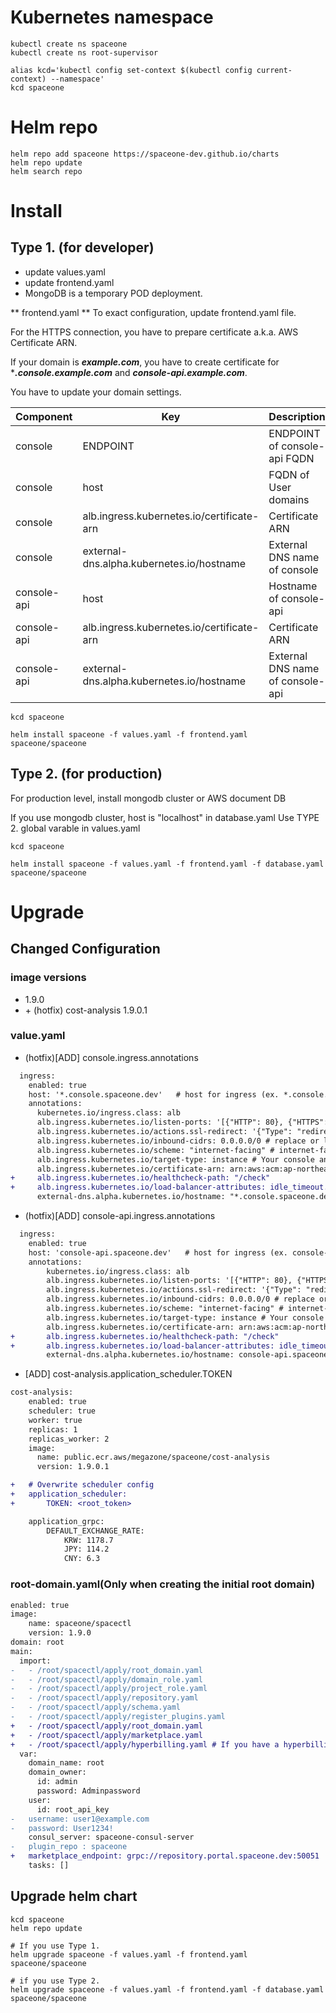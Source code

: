 # Kubernetes namespace

~~~
kubectl create ns spaceone
kubectl create ns root-supervisor

alias kcd='kubectl config set-context $(kubectl config current-context) --namespace'
kcd spaceone
~~~

# Helm repo

~~~
helm repo add spaceone https://spaceone-dev.github.io/charts
helm repo update
helm search repo
~~~

# Install

## Type 1. (for developer)
* update values.yaml
* update frontend.yaml
* MongoDB is a temporary POD deployment.

** frontend.yaml **
To exact configuration, update frontend.yaml file.

For the HTTPS connection, you have to prepare certificate a.k.a. AWS Certificate ARN.

If your domain is ***example.com***, you have to create certificate for ****.console.example.com*** and ***console-api.example.com***.


You have to update your domain settings.

| Component |	Key 				| Description |
| --- 		| --- 				| --- |
| console	| ENDPOINT 			| ENDPOINT of console-api FQDN |
| console	| host				| FQDN of User domains |
| console	| alb.ingress.kubernetes.io/certificate-arn |  Certificate ARN |
| console 	| external-dns.alpha.kubernetes.io/hostname | External DNS name of console	|
| console-api	| host				| Hostname of console-api |
| console-api	| alb.ingress.kubernetes.io/certificate-arn |  Certificate ARN |
| console-api	| external-dns.alpha.kubernetes.io/hostname | External DNS name of console-api	|

~~~
kcd spaceone

helm install spaceone -f values.yaml -f frontend.yaml spaceone/spaceone

~~~


## Type 2. (for production)

For production level, install mongodb cluster or AWS document DB

If you use mongodb cluster,
host is "localhost" in database.yaml
Use TYPE 2. global varable in values.yaml

~~~
kcd spaceone

helm install spaceone -f values.yaml -f frontend.yaml -f database.yaml spaceone/spaceone

~~~


# Upgrade
## Changed Configuration
### image versions
- 1.9.0
- \+ (hotfix) cost-analysis 1.9.0.1

### value.yaml
- (hotfix)[ADD] console.ingress.annotations
```diff
  ingress:
    enabled: true
    host: '*.console.spaceone.dev'   # host for ingress (ex. *.console.spaceone.dev)
    annotations:
      kubernetes.io/ingress.class: alb
      alb.ingress.kubernetes.io/listen-ports: '[{"HTTP": 80}, {"HTTPS":443}]'
      alb.ingress.kubernetes.io/actions.ssl-redirect: '{"Type": "redirect", "RedirectConfig": { "Protocol": "HTTPS", "Port": "443", "StatusCode": "HTTP_301"}}'
      alb.ingress.kubernetes.io/inbound-cidrs: 0.0.0.0/0 # replace or leave out
      alb.ingress.kubernetes.io/scheme: "internet-facing" # internet-facing
      alb.ingress.kubernetes.io/target-type: instance # Your console and console-api should be NodePort for this configuration.
      alb.ingress.kubernetes.io/certificate-arn: arn:aws:acm:ap-northeast-2:111111111111:certificate/11111111-1111-111111111-111111111111
+     alb.ingress.kubernetes.io/healthcheck-path: "/check"
+     alb.ingress.kubernetes.io/load-balancer-attributes: idle_timeout.timeout_seconds=60 # default 60
      external-dns.alpha.kubernetes.io/hostname: "*.console.spaceone.dev"
```

- (hotfix)[ADD] console-api.ingress.annotations
```diff
  ingress:
    enabled: true
    host: 'console-api.spaceone.dev'   # host for ingress (ex. console-api.spaceone.dev)
    annotations:
        kubernetes.io/ingress.class: alb
        alb.ingress.kubernetes.io/listen-ports: '[{"HTTP": 80}, {"HTTPS":443}]'
        alb.ingress.kubernetes.io/actions.ssl-redirect: '{"Type": "redirect", "RedirectConfig": { "Protocol": "HTTPS", "Port": "443", "StatusCode": "HTTP_301"}}'
        alb.ingress.kubernetes.io/inbound-cidrs: 0.0.0.0/0 # replace or leave out
        alb.ingress.kubernetes.io/scheme: "internet-facing" # internet-facing
        alb.ingress.kubernetes.io/target-type: instance # Your console and console-api should be NodePort for this configuration.
        alb.ingress.kubernetes.io/certificate-arn: arn:aws:acm:ap-northeast-2:111111111111:certificate/11111111-1111-1111-1111-111111111111
+       alb.ingress.kubernetes.io/healthcheck-path: "/check"
+       alb.ingress.kubernetes.io/load-balancer-attributes: idle_timeout.timeout_seconds=60 # default 60
        external-dns.alpha.kubernetes.io/hostname: console-api.spaceone.dev
```

- [ADD] cost-analysis.application_scheduler.TOKEN

```diff
cost-analysis:
    enabled: true
    scheduler: true
    worker: true
    replicas: 1
    replicas_worker: 2
    image:
      name: public.ecr.aws/megazone/spaceone/cost-analysis
      version: 1.9.0.1

+   # Overwrite scheduler config
+   application_scheduler:
+       TOKEN: <root_token>

    application_grpc:
        DEFAULT_EXCHANGE_RATE:
            KRW: 1178.7
            JPY: 114.2
            CNY: 6.3
```

### root-domain.yaml(Only when creating the initial root domain)
```diff
enabled: true
image:
    name: spaceone/spacectl
    version: 1.9.0
domain: root
main:
  import:
-   - /root/spacectl/apply/root_domain.yaml
-   - /root/spacectl/apply/domain_role.yaml
-   - /root/spacectl/apply/project_role.yaml
-   - /root/spacectl/apply/repository.yaml
-   - /root/spacectl/apply/schema.yaml
-   - /root/spacectl/apply/register_plugins.yaml
+   - /root/spacectl/apply/root_domain.yaml 
+   - /root/spacectl/apply/marketplace.yaml
+   - /root/spacectl/apply/hyperbilling.yaml # If you have a hyperbilling account
  var:
    domain_name: root
    domain_owner:
      id: admin
      password: Adminpassword
    user:
      id: root_api_key
-   username: user1@example.com
-   password: User1234!
    consul_server: spaceone-consul-server
-   plugin_repo : spaceone
+   marketplace_endpoint: grpc://repository.portal.spaceone.dev:50051
    tasks: []
```

## Upgrade helm chart

~~~
kcd spaceone
helm repo update

# If you use Type 1.
helm upgrade spaceone -f values.yaml -f frontend.yaml spaceone/spaceone

# if you use Type 2.
helm upgrade spaceone -f values.yaml -f frontend.yaml -f database.yaml spaceone/spaceone
~~~
